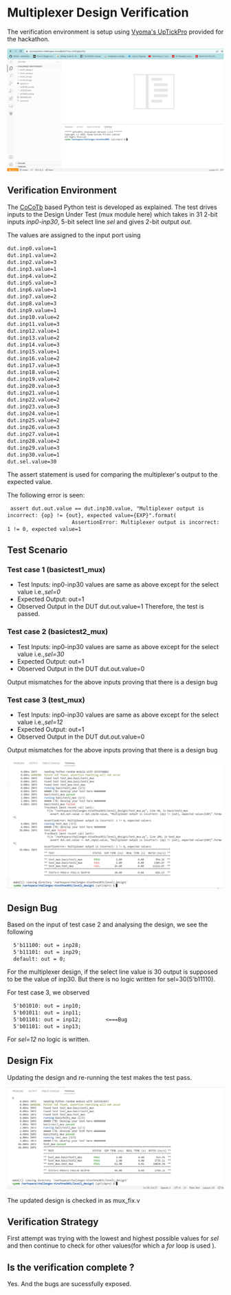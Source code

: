 # Multiplexer Design Verification

The verification environment is setup using [Vyoma's UpTickPro](https://vyomasystems.com) provided for the hackathon.

![](https://github.com/vyomasystems-lab/challenges-Vinuthna3031/blob/master/vyoma.png)

## Verification Environment

The [CoCoTb](https://www.cocotb.org/) based Python test is developed as explained. The test drives inputs to the Design Under Test (mux module here) which takes in 31 2-bit inputs *inp0-inp30*, 5-bit select line *sel* and gives 2-bit output *out*.

The values are assigned to the input port using 
```
dut.inp0.value=1
dut.inp1.value=2
dut.inp2.value=3
dut.inp3.value=1
dut.inp4.value=2
dut.inp5.value=3
dut.inp6.value=1
dut.inp7.value=2
dut.inp8.value=3
dut.inp9.value=1
dut.inp10.value=2
dut.inp11.value=3
dut.inp12.value=1
dut.inp13.value=2
dut.inp14.value=3
dut.inp15.value=1
dut.inp16.value=2
dut.inp17.value=3
dut.inp18.value=1
dut.inp19.value=2
dut.inp20.value=3
dut.inp21.value=1
dut.inp22.value=2
dut.inp23.value=3
dut.inp24.value=1
dut.inp25.value=2
dut.inp26.value=3
dut.inp27.value=1
dut.inp28.value=2
dut.inp29.value=3
dut.inp30.value=1
dut.sel.value=30
```

The assert statement is used for comparing the multiplexer's output to the expected value.

The following error is seen:
```
 assert dut.out.value == dut.inp30.value, "Multiplexer output is incorrect: {op} != {out}, expected value={EXP}".format(
                     AssertionError: Multiplexer output is incorrect: 1 != 0, expected value=1
```
## Test Scenario 
### Test case 1 (basictest1_mux)
- Test Inputs: inp0-inp30 values are same as above except for the select value i.e.,*sel=0*
- Expected Output: out=1
- Observed Output in the DUT dut.out.value=1
Therefore, the test is passed.

### Test case 2 (basictest2_mux)
- Test Inputs: inp0-inp30 values are same as above except for the select value i.e.,*sel=30*
- Expected Output: out=1
- Observed Output in the DUT dut.out.value=0

Output mismatches for the above inputs proving that there is a design bug

### Test case 3 (test_mux)
- Test Inputs: inp0-inp30 values are same as above except for the select value i.e.,*sel=12*
- Expected Output: out=1
- Observed Output in the DUT dut.out.value=0

Output mismatches for the above inputs proving that there is a design bug

![](https://github.com/vyomasystems-lab/challenges-Vinuthna3031/blob/master/level1_design1/mux_failed%20test%20case.png)

## Design Bug
Based on the input of test case 2 and analysing the design, we see the following

```
  5'b11100: out = inp28;
  5'b11101: out = inp29;
  default: out = 0; 
```
For the multiplexer design, if the select line value is 30 output is supposed to be the value of inp30. But there is no logic written for sel=30(5'b11110).

For test case 3, we observed
```
  5'b01010: out = inp10;
  5'b01011: out = inp11;
  5'b01101: out = inp12;        <===Bug
  5'b01101: out = inp13; 
``` 
For *sel=12* no logic is written.

## Design Fix
Updating the design and re-running the test makes the test pass.

![](https://github.com/vyomasystems-lab/challenges-Vinuthna3031/blob/master/level1_design1/mux_fixed%20bugs.png)

The updated design is checked in as mux_fix.v

## Verification Strategy
First attempt was trying with the lowest and highest possible values for *sel* and then continue to check for other values(for which a *for* loop is used ).

## Is the verification complete ?
Yes. And the bugs are sucessfully exposed.
